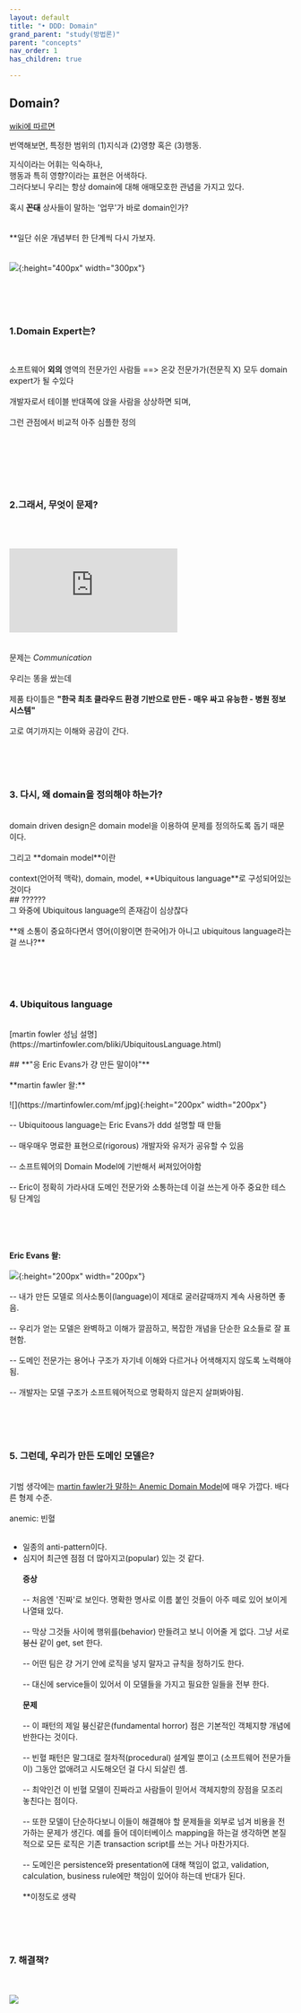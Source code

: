 ```yaml
---
layout: default
title: "• DDD: Domain"
grand_parent: "study(방법론)"
parent: "concepts"
nav_order: 1
has_children: true

---
```



## Domain?

[wiki에 따르면](https://en.wikipedia.org/wiki/Domain-driven_design)

번역해보면, 특정한 범위의 (1)지식과 (2)영향 혹은 (3)행동.

지식이라는 어휘는 익숙하나,
<br>행동과 특히 영향?이라는 표현은 어색하다.
<br>그러다보니 우리는 항상 domain에 대해 애매모호한 관념을 가지고 있다.
<br>
<br>
혹시 **~~꼰대~~** 상사들이 말하는 '업무'가 바로 domain인가?
<br>
<br>
<br>
**일단 쉬운 개념부터 한 단계씩 다시 가보자.
<br>
<br>
<br>
![](https://i.imgur.com/FjD3VYA.png){:height="400px" width="300px"}
<br><br><br><br><br>

### **1.Domain Expert는?**
<br>

소프트웨어 **외의** 영역의 전문가인 사람들 ==> 온갖 전문가가(전문직 X) 모두 domain expert가 될 수있다
<br>
<br>
개발자로서 테이블 반대쪽에 앉을 사람을 상상하면 되며,
<br>
<br>그런 관점에서 비교적 아주 심플한 정의
<br><br><br><br><br><br><br>


### **2.그래서, 무엇이 문제?**
<br><br><br>
![](http://blog.cnezsoft.com/file.php?f=201711/f_cf5f7291d9f688defb42756ebc8e1343&t=jpg&o=&s=&v=1509945937)
<br><br><br>
문제는 *Communication*
<br><br>우리는 똥을 쌌는데
<br><br>제품 타이틀은 **"한국 최초 클라우드 환경 기반으로 만든 - 매우 싸고 유능한 - 병원 정보 시스템"**
<br><br>고로 여기까지는 이해와 공감이 간다.
<br><br><br><br><br>

### **3. 다시, 왜 domain을 정의해야 하는가?**
<br>
domain driven design은 domain model을 이용하여 문제를 정의하도록 돕기 때문이다.
<br><br>그리고 **domain model**이란
<br><br>context(언어적 맥락), domain, model, **Ubiquitous language**로 구성되어있는 것이다
<br>
## ??????
<br>
그 와중에 Ubiquitous language의 존재감이 심상찮다
<br><br>**왜 소통이 중요하다면서 영어(이왕이면 한국어)가 아니고 ubiquitous language라는걸 쓰나?**
<br><br><br><br><br>

### **4. Ubiquitous language**
<br>
[martin fowler 성님 설명](https://martinfowler.com/bliki/UbiquitousLanguage.html)
<br>
<br>
## **"응 Eric Evans가 걍 만든 말이야"**
<br>
<br>
**martin fawler 왈:**
<br><br>
![](https://martinfowler.com/mf.jpg){:height="200px" width="200px"}
<br><br>-- Ubiquitoous language는 Eric Evans가 ddd 설명할 때 만듦
<br><br>-- 매우매우 명료한 표현으로(rigorous) 개발자와 유저가 공유할 수 있음
<br><br>-- 소프트웨어의 Domain Model에 기반해서 써져있어야함
<br><br>-- Eric이 정확히 가라사대 도메인 전문가와 소통하는데 이걸 쓰는게 아주 중요한 테스팅 단계임
<br><br>

<br><br><br>
**Eric Evans 왈:**
<br><br>
![](https://pbs.twimg.com/profile_images/768528083070705666/mIFI3WYo_400x400.jpg){:height="200px" width="200px"}
<br><br>-- 내가 만든 모델로 의사소통이(language)이 제대로 굴러갈때까지 계속 사용하면 좋음.
<br><br>-- 우리가 얻는 모델은 완벽하고 이해가 깔끔하고, 복잡한 개념을 단순한 요소들로 잘 표현함.
<br><br>-- 도메인 전문가는 용어나 구조가 자기네 이해와 다르거나 어색해지지 않도록 노력해야됨.
<br><br>-- 개발자는 모델 구조가 소프트웨어적으로 명확하지 않은지 살펴봐야됨.
<br><br><br><br><br>

### **5. 그런데, 우리가 만든 도메인 모델은?**
<br>기범 생각에는 [martin fawler가 말하는 Anemic Domain Model](https://martinfowler.com/bliki/AnemicDomainModel.html)에 매우 가깝다. 배다른 형제 수준.
<br><br>
anemic: 빈혈
<br><br>
* 일종의 anti-pattern이다.
* 심지어 최근엔 점점 더 많아지고(popular) 있는 것 같다.
<br><br>
**증상**
<br><br>-- 처음엔 '진짜'로 보인다. 명확한 명사로 이름 붙인 것들이 아주 떼로 있어 보이게 나열돼 있다.
<br><br>-- 막상 그것들 사이에 행위를(behavior) 만들려고 보니 이어줄 게 없다. 그냥 서로 ~~븅신~~ 같이 get, set 한다.
<br><br>-- 어떤 팀은 걍 거기 안에 로직을 넣지 말자고 규칙을 정하기도 한다.
<br><br>-- 대신에 service들이 있어서 이 모델들을 가지고 필요한 일들을 전부 한다.
<br><br>
**문제**
<br><br>-- 이 패턴의 제일 븅신같은(fundamental horror) 점은 기본적인 객체지향 개념에 반한다는 것이다.
<br><br>-- 빈혈 패턴은 말그대로 절차적(procedural) 설계일 뿐이고 (소프트웨어 전문가들이) 그동안 없애려고 시도해오던 걸 다시 되살린 셈.
<br><br>-- 최악인건 이 빈혈 모델이 진짜라고 사람들이 믿어서 객체지향의 장점을 모조리 놓친다는 점이다.
<br><br>-- 또한 모델이 단순하다보니 이들이 해결해야 할 문제들을 외부로 넘겨 비용을 전가하는 문제가 생긴다. 예를 들어 데이터베이스 mapping을 하는걸 생각하면 본질적으로 모든 로직은 기존 transaction script를 쓰는 거나 마찬가지다.
<br><br>-- 도메인은 persistence와 presentation에 대해 책임이 없고, validation, calculation, business rule에만 책임이 있어야 하는데 반대가 된다.
<br><br>
**이정도로 생략
<br><br><br><br><br>
### 7. 해결책?
<br><br>
![](http://www.quickmeme.com/img/0c/0ca99d8cf711d2253fe249dd4f5bb3eebea9420d297c601b6b06b14cc2bef13f.jpg)
